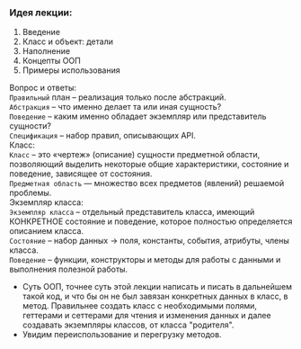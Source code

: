 ### Идея лекции:

1. Введение
2. Класс и объект: детали
3. Наполнение
4. Концепты ООП
5. Примеры использования

Вопрос и ответы:   
`Правильный` план – реализация только после абстракций.  
`Абстракция` – что именно делает та или иная сущность?  
`Поведение` – каким именно обладает экземпляр или представитель сущности?  
`Спецификация` – набор правил, описывающих API.  
Класс:  
`Класс` – это «чертеж» (описание) сущности
предметной области, позволяющий выделить
некоторые общие характеристики, состояние
и поведение, зависящее от состояния.  
`Предметная область` — множество всех предметов
(явлений) решаемой проблемы.  
Экземпляр класса:  
`Экземпляр класса` – отдельный представитель
класса, имеющий КОНКРЕТНОЕ состояние
и поведение, которое полностью определяется
описанием класса.  
`Состояние` – набор данных -> поля, константы, события, атрибуты,
члены класса.  
`Поведение` – функции, конструкторы и методы для работы с данными
и выполнения полезной работы.

* Суть ООП, точнее суть этой лекции написать и писать в дальнейшем такой код, и что бы он не был завязан
  конкретных данных в класс, в метод. Правильнее создать класс с необходимыми полями, геттерами и сеттерами для
  чтения и изменения данных и далее создавать экземпляры классов, от класса "родителя".
* Увидим переиспользование и перегрузку методов.